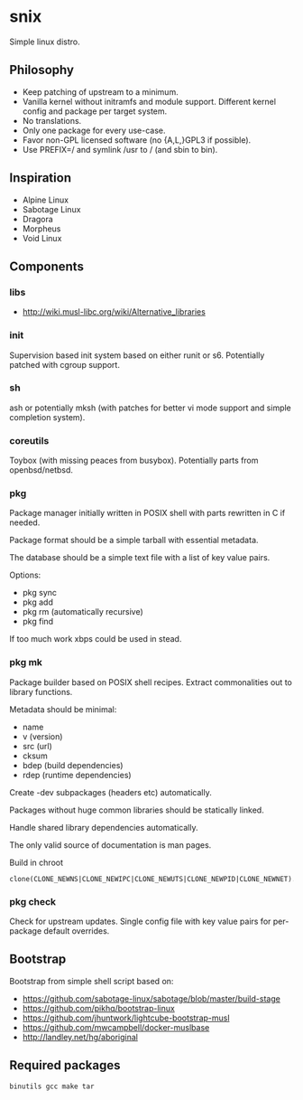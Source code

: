 snix
====

Simple linux distro.

Philosophy
----------

* Keep patching of upstream to a minimum.
* Vanilla kernel without initramfs and module support. Different kernel
  config and package per target system.
* No translations.
* Only one package for every use-case.
* Favor non-GPL licensed software (no {A,L,}GPL3 if possible).
* Use PREFIX=/ and symlink /usr to / (and sbin to bin).

Inspiration
-----------

* Alpine Linux
* Sabotage Linux
* Dragora
* Morpheus
* Void Linux

Components
----------

### libs

* http://wiki.musl-libc.org/wiki/Alternative_libraries

### init

Supervision based init system based on either runit or s6. Potentially
patched with cgroup support.

### sh

ash or potentially mksh (with patches for better vi mode support and simple
completion system).

### coreutils

Toybox (with missing peaces from busybox). Potentially parts from
openbsd/netbsd.

### pkg

Package manager initially written in POSIX shell with parts rewritten in C
if needed.

Package format should be a simple tarball with essential metadata.

The database should be a simple text file with a list of key value pairs.

Options:

* pkg sync
* pkg add
* pkg rm (automatically recursive)
* pkg find

If too much work xbps could be used in stead.

### pkg mk

Package builder based on POSIX shell recipes. Extract commonalities out
to library functions.

Metadata should be minimal:

* name
* v (version)
* src (url)
* cksum
* bdep (build dependencies)
* rdep (runtime dependencies)

Create -dev subpackages (headers etc) automatically.

Packages without huge common libraries should be statically linked.

Handle shared library dependencies automatically.

The only valid source of documentation is man pages.

Build in chroot

    clone(CLONE_NEWNS|CLONE_NEWIPC|CLONE_NEWUTS|CLONE_NEWPID|CLONE_NEWNET).

### pkg check

Check for upstream updates. Single config file with key value pairs for
per-package default overrides.

Bootstrap
---------

Bootstrap from simple shell script based on:

* https://github.com/sabotage-linux/sabotage/blob/master/build-stage
* https://github.com/pikhq/bootstrap-linux
* https://github.com/jhuntwork/lightcube-bootstrap-musl
* https://github.com/mwcampbell/docker-muslbase
* http://landley.net/hg/aboriginal

## Required packages

    binutils gcc make tar
